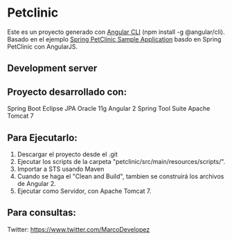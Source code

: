 # Petclinic

Este es un proyecto generado con [Angular CLI](https://github.com/angular/angular-cli) (npm install -g @angular/cli).
Basado en el ejemplo [Spring PetClinic Sample Application](https://github.com/singularity-sg/spring-petclinic) basdo en Spring PetClinic con AngularJS.

## Development server

## Proyecto desarrollado con:
Spring Boot
Eclipse JPA
Oracle 11g
Angular 2
Spring Tool Suite
Apache Tomcat 7

## Para Ejecutarlo:
1. Descargar el proyecto desde el .git
2. Ejecutar los scripts de la carpeta "petclinic/src/main/resources/scripts/".
3. Importar a STS usando Maven
4. Cuando se haga el "Clean and Build", tambien se construirá los archivos de Angular 2.
5. Ejecutar como Servidor, con Apache Tomcat 7.

## Para consultas:
Twitter: https://www.twitter.com/MarcoDevelopez
